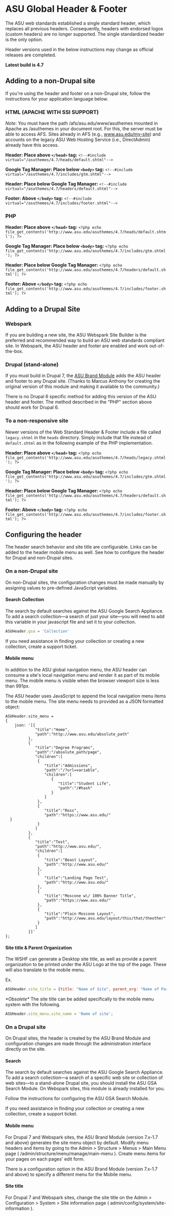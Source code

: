# ASU Global Header & Footer


The ASU web standards established a single standard header, which replaces all previous headers. Consequently, headers with endorsed logos (custom headers) are no longer supported. The single standardized header is the only option.

Header versions used in the below instructions may change as official releases are completed.

**Latest build is 4.7**

## 


## Adding to a non-Drupal site

If you're using the header and footer on a non-Drupal site, follow the instructions for your application language below.

### HTML (APACHE WITH SSI SUPPORT)
*Note*: You must have the path /afs/asu.edu/www/asuthemes mounted in Apache as /asuthemes in your document root. For this, the server must be able to access AFS. Sites already in AFS (e.g., www.asu.edu/my-site) and accounts on the legacy ASU Web Hosting Service (i.e., DirectAdmin) already have this access.

**Header: Place above `</head>` tag:** `<!--#include virtual="/asuthemes/4.7/heads/default.shtml"-->`

**Google Tag Manager: Place below `<body>` tag:** `<!--#include virtual="/asuthemes/4.7/includes/gtm.shtml"-->`

**Header: Place below Google Tag Manager:** `<!--#include virtual="/asuthemes/4.7/headers/default.shtml"-->`

**Footer: Above `</body>` tag:** `<!--#include virtual="/asuthemes/4.7/includes/footer.shtml"-->`

### PHP

**Header: Place above `</head>` tag:** `<?php echo file_get_contents('http://www.asu.edu/asuthemes/4.7/heads/default.shtml'); ?>`

**Google Tag Manager: Place below `<body>` tag:** `<?php echo file_get_contents('http://www.asu.edu/asuthemes/4.7/includes/gtm.shtml'); ?>`

**Header: Place below Google Tag Manager:** `<?php echo file_get_contents('http://www.asu.edu/asuthemes/4.7/headers/default.shtml'); ?>`

**Footer: Above `</body>` tag:** `<?php echo file_get_contents('http://www.asu.edu/asuthemes/4.7/includes/footer.shtml'); ?>`

## Adding to a Drupal Site

### Webspark

If you are building a new site, the ASU Webspark Site Builder is the preferred and recommended way to build an ASU web standards compliant site. In Webspark, the ASU header and footer are enabled and work out-of-the-box.

### Drupal (stand-alone)

If you must build in Drupal 7, the [ASU Brand Module](https://drupal.asu.edu/resources/docs/modules/asu-brand-module) adds the ASU header and footer to any Drupal site. (Thanks to Marcus Anthony for creating the original version of this module and making it available to the community.)

There is no Drupal 6 specific method for adding this version of the ASU header and footer. The method described in the "PHP" section above should work for Drupal 6.

### To a non-responsive site

Newer versions of the Web Standard Header & Footer include a file called `legacy.shtml` in the `heads` directory.
Simply include that file instead of `default.shtml` as in the following example of the PHP implementation.

**Header: Place above `</head>` tag:** `<?php echo file_get_contents('http://www.asu.edu/asuthemes/4.7/heads/legacy.shtml'); ?>`

**Google Tag Manager: Place below `<body>` tag:** `<?php echo file_get_contents('http://www.asu.edu/asuthemes/4.7/includes/gtm.shtml'); ?>`

**Header: Place below Google Tag Manager:** `<?php echo file_get_contents('http://www.asu.edu/asuthemes/4.7/headers/default.shtml'); ?>`

**Footer: Above `</body>` tag:** `<?php echo file_get_contents('http://www.asu.edu/asuthemes/4.7/includes/footer.shtml'); ?>`

## Configuring the header

The header search behavior and site title are configurable. Links can be added to the header mobile menu as well. See how to configure the header for Drupal and non-Drupal sites.

### On a non-Drupal site

On non-Drupal sites, the configuration changes must be made manually by assigning values to pre-defined JavaScript variables.

#### Search Collection

The search by default searches against the ASU Google Search Appliance. To add a search collection—a search of just your site—you will need to add this variable in your javascript file and set it to your collection.

```javascript
ASUHeader.gsa = 'Collection'
```

If you need assistance in finding your collection or creating a new collection, create a support ticket.

#### Mobile menu

In addition to the ASU global navigation menu, the ASU header can consume a site's local navigation menu and render it as part of its mobile menu. The mobile menu is visible when the browser viewport size is less than 991px.

The ASU header uses JavaScript to append the local navigation menu items to the mobile menu. The site menu needs to provided as a JSON formatted object:

```
ASUHeader.site_menu = 
{
    json: '[{  
             "title":"Home",
             "path":"http://www.asu.edu/absolute_path"
          },
          {  
             "title":"Degree Programs",
             "path":"/absolute_path/page",
             "children":[  
              {  
                 "title":"Admissions",
                 "path":"/?url=variable",
                 "children":[  
                    {  
                       "title":"Student Life",
                       "path":"/#hash"             
                    }
                 ]
              },
              {  
                 "title":"Ross",
                 "path":"https://www.asu.edu/"
  }
              }
             ]
          },
          {  
             "title":"Test",
             "path":"http://www.asu.edu/",
             "children":[  
              {  
                 "title":"Beast Layout",
                 "path":"http://www.asu.edu/"
              },
              {  
                 "title":"Landing Page Test",
                 "path":"http://www.asu.edu/"
              },
              {  
                 "title":"Moscone w\/ 100% Banner Title",
                 "path":"https://www.asu.edu/"
              },
              {  
                 "title":"Plain Moscone Layout",
                 "path":"http://www.asu.edu/layout/this/that/theother"
              }
             ]
          }]'
};
```

#### Site title & Parent Organization

The WSHF can generate a Desktop site title, as well as provide a parent organization to be printed under the ASU Logo at the top of the page. These will also translate to the mobile menu.

Ex.

```javascript
ASUHeader.site_title = {title: "Name of Site", parent_org: "Name of Parent Organization", site_url: "URL of for title link", parent_org_url: "URL of for parent org title link"};
```

_\*Obsolete\*_ The site title can be added specifically to the mobile menu system with the following.

```javascript
ASUHeader.site_menu.site_name = 'Name of site';
```

### On a Drupal site

On Drupal sites, the header is created by the ASU Brand Module and configuration changes are made through the administration interface directly on the site.

#### Search

The search by default searches against the ASU Google Search Appliance. To add a search collection—a search of a specific web site or collection of web sites—to a stand-alone Drupal site, you should install the ASU GSA Search Module. On Webspark sites, this module is already installed for you.

Follow the instructions for configuring the ASU GSA Search Module.

If you need assistance in finding your collection or creating a new collection, create a support ticket.

#### Mobile menu

For Drupal 7 and Webspark sites, the ASU Brand Module (version 7.x-1.7 and above) generates the site menu object by default. Modify menu headers and items by going to the Admin > Structure > Menus > Main Menu page ( /admin/structure/menu/manage/main-menu ). Create menu items for your pages on each pages' edit form.

There is a configuration option in the ASU Brand Module (version 7.x-1.7 and above) to specify a different menu for the Mobile menu.

#### Site title

For Drupal 7 and Webspark sites, change the site title on the Admin > Configuration > System > Site information page ( admin/config/system/site-information ).

